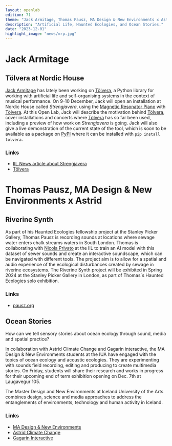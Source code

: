 ```yaml
---
layout: openlab
edition: 71
theme: "Jack Armitage, Thomas Pausz, MA Design & New Environments x Astrid"
description: "Artificial Life, Haunted Ecologies, and Ocean Stories."
date: "2023-12-01"
highlight_image: "news/mrp.jpg"
---
```


<script>
    import CaptionedImage from "../../components/Images/CaptionedImage.svelte"
</script>

# Jack Armitage

## Tölvera at Nordic House

<CaptionedImage
    src="news/mrp.jpg"
    alt="Magnetic Resonator Piano by Andrew McPherson" 
    caption="Magnetic Resonator Piano by Andrew McPherson"/>

[Jack Armitage](https://jackarmitage.com) has lately been working on [Tölvera](https://tolvera.is), a Python library for working with artificial life and self-organising systems in the context of musical performance. 
On 9-10 December, Jack will open an installation at Nordic House called _Strengjavera_, using the [Magnetic Resonator Piano](https://instrumentslab.org/research/mrp.html) with [Tölvera](https://tolvera.is). 
At this Open Lab, Jack will describe the motivation behind [Tölvera](https://tolvera.is), cover installations and concerts where [Tölvera](https://tolvera.is) has so far been used, including a preview of how work on _Strengjavera_ is going. Jack will also give a live demonstration of the current state of the tool, which is soon to be available as a package on [PyPI](https://pypi.org/) where it can be installed with `pip install tolvera`.

### Links
- [IIL News article about Strengjavera](/news/strengjavera-jack-armitage-nordic-house)
- [Tölvera](https://tolvera.is)

# Thomas Pausz, MA Design & New Environments x Astrid

## Riverine Synth

<CaptionedImage
    src="openlabs/ol71_0.jpg"
    alt="Riverine Synth" 
    caption="Riverine Synth"/>

As part of his Haunted Ecologies fellowship project at the Stanley Picker Gallery, Thomas Pausz is recording sounds at locations where sewage water enters chalk streams waters in South London. Thomas is collaborating with [Nicola Privato](/people#nicola-privato) at the IIL to train an AI model with this dataset of sewer sounds and create an interactive soundscape, which can be navigated with different tools. The project aim is to allow for a spatial and audio experience of the ecological disturbances created by sewage in riverine ecosystems. The Riverine Synth project will be exhibited in Spring 2024 at the Stanley Picker Gallery in London, as part of Thomas´s Haunted Ecologies solo exhibition.

### Links

- [pausz.org](https://pausz.org/)

## Ocean Stories

<CaptionedImage
    src="openlabs/ol71_1.jpg"
    alt="Ocean Stories" 
    caption="Ocean Stories"/>

How can we tell sensory stories about ocean ecology through sound, media and spatial practice? 

In collaboration with Astrid Climate Change and Gagarin interactive, the MA Design & New Environments students at the IUA have engaged with the topics of ocean ecology and acoustic ecologies. They are experimenting with sounds field recording, editing and producing to create multimedia stories. On Friday, students will share their research and works in progress for their upcoming end of term exhibition opening on Dec. 7th at Laugavegur 105.

The Master Design and New Environments at Iceland University of the Arts combines design, science and media approaches to address the entanglements of environments, technology and human activity in Iceland. 

### Links

- [MA Design & New Environments](https://www.lhi.is/en/madesign)
- [Astrid Climate Change](https://astrid.is/)
- [Gagarin Interactive](https://www.gagarin.is/)
